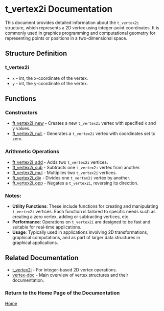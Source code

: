 # t_vertex2i Documentation

This document provides detailed information about the `t_vertex2i` structure, which represents a 2D vertex using integer-point coordinates. It is commonly used in graphics programming and computational geometry for representing points or positions in a two-dimensional space.

## Structure Definition
### t_vertex2i
- `x` - int, the x-coordinate of the vertex.
- `y` - int, the y-coordinate of the vertex.

## Functions

### Constructors
- [ft_vertex2i_new](./ft_vertex2i_new.md) - Creates a new `t_vertex2i` vertex with specified x and y values.
- [ft_vertex2i_null](./ft_vertex2i_null.md) - Generates a `t_vertex2i` vertex with coordinates set to zero.

### Arithmetic Operations
- [ft_vertex2i_add](./ft_vertex2i_add.md) - Adds two `t_vertex2i` vertices.
- [ft_vertex2i_sub](./ft_vertex2i_sub.md) - Subtracts one `t_vertex2i` vertex from another.
- [ft_vertex2i_mul](./ft_vertex2i_mul.md) - Multiplies two `t_vertex2i` vertices.
- [ft_vertex2i_div](./ft_vertex2i_div.md) - Divides one `t_vertex2i` vertex by another.
- [ft_vertex2i_opp](./ft_vertex2i_opp.md) - Negates a `t_vertex2i`, reversing its direction.

### Notes:
- **Utility Functions**: These include functions for creating and manipulating `t_vertex2i` vertices. Each function is tailored to specific needs such as creating a zero vertex, adding or subtracting vertices, etc.
- **Performance**: Operations on `t_vertex2i` are designed to be fast and suitable for real-time applications.
- **Usage**: Typically used in applications involving 2D transformations, graphical computations, and as part of larger data structures in graphical applications.

## Related Documentation
- [t_vertex2i](./t_vertex2i.md) - For integer-based 2D vertex operations.
- [vertex-doc](../vertex-doc.md) - Main overview of vertex structures and their documentation.

### Return to the Home Page of the Documentation
[Home](../home.md)
